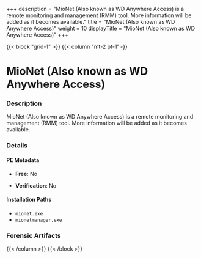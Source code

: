 +++
description = "MioNet (Also known as WD Anywhere Access) is a remote monitoring and management (RMM) tool. More information will be added as it becomes available."
title = "MioNet (Also known as WD Anywhere Access)"
weight = 10
displayTitle = "MioNet (Also known as WD Anywhere Access)"
+++


{{< block "grid-1" >}}
{{< column "mt-2 pt-1">}}

# MioNet (Also known as WD Anywhere Access)


### Description

MioNet (Also known as WD Anywhere Access) is a remote monitoring and management (RMM) tool. More information will be added as it becomes available.




### Details


#### PE Metadata


- **Free**: No

- **Verification**: No




#### Installation Paths
- `mionet.exe`
- `mionetmanager.exe`

### Forensic Artifacts










{{< /column >}}
{{< /block >}}
